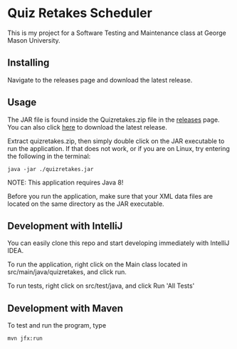 # Quiz Retakes Scheduler
This is my project for a Software Testing and Maintenance class at George Mason University.

## Installing
Navigate to the releases page and download the latest release.

## Usage
The JAR file is found inside the Quizretakes.zip file in the [releases](https://github.com/omenyayl/quizretakes/releases) page. You can also click [here](https://github.com/omenyayl/quizretakes/releases/download/1.2.2/quizretakes.zip) to download the latest release.

Extract quizretakes.zip, then simply double click on the JAR executable to run the application. If that does not work, or if you are on Linux, try entering the following in the terminal:

``
java -jar ./quizretakes.jar
``

NOTE: This application requires Java 8!

Before you run the application, make sure that your XML data files are located on the same directory as the JAR executable.

## Development with IntelliJ
You can easily clone this repo and start developing immediately with IntelliJ IDEA. 

To run the application, right click on the Main class located in src/main/java/quizretakes, and click run. 

To run tests, right click on src/test/java, and click Run 'All Tests'

## Development with Maven
To test and run the program, type

``
mvn jfx:run
``
